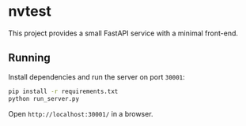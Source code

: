 # nvtest

This project provides a small FastAPI service with a minimal front-end.

## Running

Install dependencies and run the server on port `30001`:

```bash
pip install -r requirements.txt
python run_server.py
```

Open `http://localhost:30001/` in a browser.

